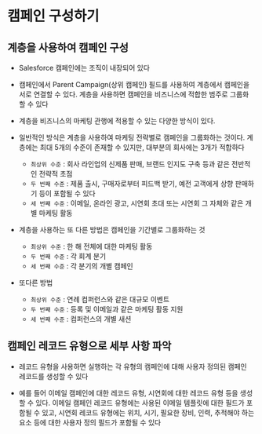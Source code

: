 # 캠페인 구성하기

## 계층을 사용하여 캠페인 구성

 - Salesforce 캠페인에는 조직이 내장되어 있다

 - 캠페인에서 Parent Campaign(상위 캠페인) 필드를 사용하여 계층에서 캠페인을 서로 연결할 수 있다. 계층을 사용하면 캠페인을 비즈니스에 적합한 범주로 그룹화할 수 있다

 - 계층을 비즈니스의 마케팅 관행에 적용할 수 있는 다양한 방식이 있다. 

 - 일반적인 방식은 계층을 사용하여 마케팅 전략별로 캠페인을 그룹화하는 것이다. 계층에는 최대 5개의 수준이 존재할 수 있지만, 대부분의 회사에는 3개가 적합하다

    - `최상위 수준` : 회사 라인업의 신제품 판매, 브랜드 인지도 구축 등과 같은 전반적인 전략적 초점
    - `두 번째 수준` : 제품 출시, 구매자로부터 피드백 받기, 예전 고객에게 상향 판매하기 등이 포함될 수 있다
    - `세 번째 수준` : 이메일, 온라인 광고, 시연회 초대 또는 시연회 그 자체와 같은 개별 마케팅 활동

 - 계층을 사용하는 또 다른 방법은 캠페인을 기간별로 그룹화하는 것

    - `최상위 수준` : 한 해 전체에 대한 마케팅 활동
    - `두 번째 수준` : 각 회계 분기
    - `세 번째 수준` : 각 분기의 개별 캠페인

 - 또다른 방법

    - `최상위 수준` : 연례 컴퍼런스와 같은 대규모 이벤트
    - `두 번째 수준` : 등록 및 이메일과 같은 마케팅 활동 지원
    - `세 번째 수준` : 컴퍼런스의 개별 새션

## 캠페인 레코드 유형으로 세부 사항 파악

 - 레코드 유형을 사용하면 실행하는 각 유형의 캠페인에 대해 사용자 정의된 캠페인 레코드를 생성할 수 있다

 - 예를 들어 이메일 캠페인에 대한 레코드 유형, 시연회에 대한 레코드 유형 등을 생성할 수 있다. 이메일 캠페인 레코드 유형에는 사용된 이메일 템플릿에 대한 필드가 포함될 수 있고, 시연회 레코드 유형에는 위치, 시기, 필요한 장비, 인력, 추적해야 하는 요소 등에 대한 사용자 정의 필드가 포함될 수 있다
